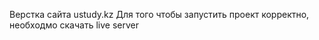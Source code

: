  Верстка сайта ustudy.kz 
Для того чтобы запустить проект корректно, необходмо скачать live server  
